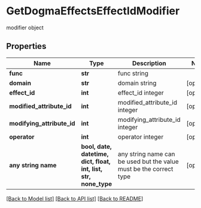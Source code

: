 # GetDogmaEffectsEffectIdModifier

modifier object

## Properties
Name | Type | Description | Notes
------------ | ------------- | ------------- | -------------
**func** | **str** | func string | 
**domain** | **str** | domain string | [optional] 
**effect_id** | **int** | effect_id integer | [optional] 
**modified_attribute_id** | **int** | modified_attribute_id integer | [optional] 
**modifying_attribute_id** | **int** | modifying_attribute_id integer | [optional] 
**operator** | **int** | operator integer | [optional] 
**any string name** | **bool, date, datetime, dict, float, int, list, str, none_type** | any string name can be used but the value must be the correct type | [optional]

[[Back to Model list]](../README.md#documentation-for-models) [[Back to API list]](../README.md#documentation-for-api-endpoints) [[Back to README]](../README.md)


